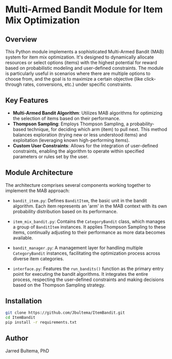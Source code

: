 # Multi-Armed Bandit Module for Item Mix Optimization

## Overview
This Python module implements a sophisticated Multi-Armed Bandit (MAB) system for item mix optimization. 
It's designed to dynamically allocate resources or select options (items) with the highest potential for 
reward based on probabilistic modeling and user-defined constraints. The module is particularly useful in 
scenarios where there are multiple options to choose from, and the goal is to maximize a certain objective 
(like click-through rates, conversions, etc.) under specific constraints.

## Key Features
- **Multi-Armed Bandit Algorithm**: Utilizes MAB algorithms for optimizing the selection of items based on their performance.
- **Thompson Sampling**: Employs Thompson Sampling, a probability-based technique, for deciding which arm (item) to pull next. 
  This method balances exploration (trying new or less understood items) and exploitation (leveraging known high-performing items).
- **Custom User Constraints**: Allows for the integration of user-defined constraints, enabling the algorithm to operate within 
  specified parameters or rules set by the user.

## Module Architecture
The architecture comprises several components working together to implement the MAB approach:

- `bandit_item.py`: Defines `BanditItem`, the basic unit in the bandit algorithm. Each item represents an 'arm' in the MAB context 
  with its own probability distribution based on its performance.

- `item_mix_bandit.py`: Contains the `CategoryBandit` class, which manages a group of `BanditItem` instances. It applies Thompson Sampling 
  to these items, continually adjusting to their performance as more data becomes available.

- `bandit_manager.py`: A management layer for handling multiple `CategoryBandit` instances, facilitating the optimization process 
  across diverse item categories.

- `interface.py`: Features the `run_bandits()` function as the primary entry point for executing the bandit algorithms. It integrates 
  the entire process, respecting the user-defined constraints and making decisions based on the Thompson Sampling strategy.

## Installation
```bash
git clone https://github.com/Jbultema/ItemBandit.git
cd ItemBandit
pip install -r requirements.txt
```

## Author
Jarred Bultema, PhD